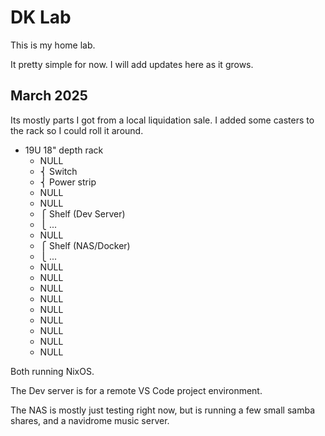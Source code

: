# DK Lab


This is my home lab.

It pretty simple for now.  I will add updates here as it grows.

## March 2025

Its mostly parts I got from a local liquidation sale.  I added some casters to the rack so I could roll it around.

- 19U 18" depth rack
	- NULL
	- ⎨ Switch
	- ⎨ Power strip
	- NULL
	- NULL
	- ⎧ Shelf (Dev Server)
	- ⎩ ...
	- NULL
	- ⎧ Shelf (NAS/Docker)
	- ⎩ ...
	- NULL
	- NULL
	- NULL
	- NULL
	- NULL
	- NULL
	- NULL
	- NULL
	- NULL

Both running NixOS.

The Dev server is for a remote VS Code project environment.

The NAS is mostly just testing right now, but is running a few small samba shares, and a navidrome music server.